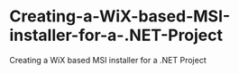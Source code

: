# Creating-a-WiX-based-MSI-installer-for-a-.NET-Project
Creating a WiX based MSI installer for a .NET Project

